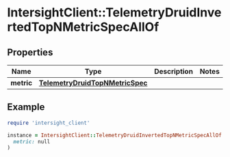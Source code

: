 # IntersightClient::TelemetryDruidInvertedTopNMetricSpecAllOf

## Properties

| Name | Type | Description | Notes |
| ---- | ---- | ----------- | ----- |
| **metric** | [**TelemetryDruidTopNMetricSpec**](TelemetryDruidTopNMetricSpec.md) |  |  |

## Example

```ruby
require 'intersight_client'

instance = IntersightClient::TelemetryDruidInvertedTopNMetricSpecAllOf.new(
  metric: null
)
```

